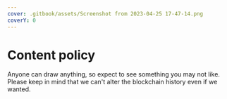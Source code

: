 ```yaml
---
cover: .gitbook/assets/Screenshot from 2023-04-25 17-47-14.png
coverY: 0
---
```


# Content policy

Anyone can draw anything, so expect to see something you may not like. Please keep in mind that we can't alter the blockchain history even if we wanted.
